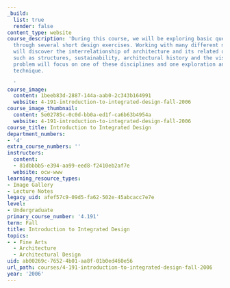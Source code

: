 ```yaml
---
_build:
  list: true
  render: false
content_type: website
course_description: 'During this course, we will be exploring basic questions of architecture
  through several short design exercises. Working with many different media, students
  will discover the interrelationship of architecture and its related disciplines,
  such as structures, sustainability, architectural history and the visual arts. Each
  problem will focus on one of these disciplines and one exploration and presentation
  technique.

  '
course_image:
  content: 1beeb83d-2887-144a-aab0-2c343b164991
  website: 4-191-introduction-to-integrated-design-fall-2006
course_image_thumbnail:
  content: 5e02785c-0c0d-bb0a-ed1f-ca6b63b4954a
  website: 4-191-introduction-to-integrated-design-fall-2006
course_title: Introduction to Integrated Design
department_numbers:
- '4'
extra_course_numbers: ''
instructors:
  content:
  - 81dbbbb5-e394-aa99-eed8-f2410eb2af7e
  website: ocw-www
learning_resource_types:
- Image Gallery
- Lecture Notes
legacy_uid: afef57c9-09d5-fa62-502e-45abcacc7e7e
level:
- Undergraduate
primary_course_number: '4.191'
term: Fall
title: Introduction to Integrated Design
topics:
- - Fine Arts
  - Architecture
  - Architectural Design
uid: ab00269c-7652-4b01-aa8f-01b0ed460e56
url_path: courses/4-191-introduction-to-integrated-design-fall-2006
year: '2006'
---
```

